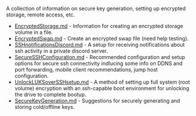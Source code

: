 A collection of information on secure key generation, setting up encrypted storage, remote access, etc.

* [EncryptedStorage.md](EncryptedStorage.md) - Information for creating an encrypted storage volume in a file.
* [EncryptedSwap.md](EncryptedSwap.md) - Create an encrypted swap file (need help testing).
* [SSHnotificationsDiscord.md](SSHnotificationsDiscord.md) - A setup for receiving notifications about ssh activity in a private discord server.
* [SecureSSHConfiguration.md](SecureSSHConfiguration.md) - Recommended configuration and setup options for secure ssh connectivity indlucing some info on DDNS and port forwarding, mobile client recommendations, jump host configuration.
* [UnlockLUKSoverSSHsetup.md](UnlockLUKSoverSSHsetup.md) - A method of setting up full system (root volume) encryption with an ssh-capable boot environment for unlocking the drive to complete bootup.
* [SecureKeyGeneration.md](SecureKeyGeneration.md) - Suggestions for securely generating and storing cold/offline keys.
